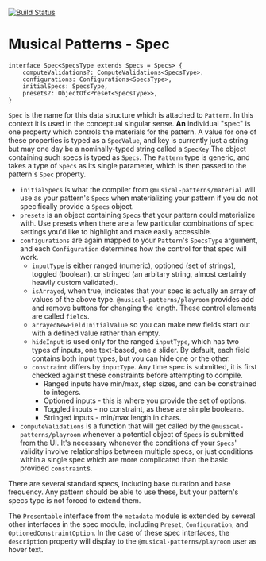 [![Build Status](https://travis-ci.com/MusicalPatterns/spec.svg?branch=master)](https://travis-ci.com/MusicalPatterns/spec)

# Musical Patterns - Spec

```
interface Spec<SpecsType extends Specs = Specs> {
    computeValidations?: ComputeValidations<SpecsType>,
    configurations: Configurations<SpecsType>,
    initialSpecs: SpecsType,
    presets?: ObjectOf<Preset<SpecsType>>,
}
```

`Spec` is the name for this data structure which is attached to `Pattern`. In this context it is used in the conceptual singular sense.
<b>An</b> individual "spec" is one property which controls the materials for the pattern. 
A value for one of these properties is typed as a `SpecValue`, and key is currently just a string but may one day be a nominally-typed string called a `SpecKey`
The object containing such specs is typed as `Specs`.
The `Pattern` type is generic, and takes a type of `Specs` as its single parameter, which is then passed to the pattern's `Spec` property.

- `initialSpecs` is what the compiler from `@musical-patterns/material` will use as your pattern's `Specs` when materializing your pattern if you do not specifically provide a `Specs` object.
- `presets` is an object containing `Specs` that your pattern could materialize with. Use presets when there are a few particular combinations of spec settings you'd like to highlight and make easily accessible.
- `configurations` are again mapped to your `Pattern`'s `SpecsType` argument, and each `Configuration` determines how the control for that spec will work.
	- `inputType` is either ranged (numeric), optioned (set of strings), toggled (boolean), or stringed (an arbitary string, almost certainly heavily custom validated).
	- `isArrayed`, when true, indicates that your spec is actually an array of values of the above type. `@musical-patterns/playroom` provides add and remove buttons for changing the length. These control elements are called `field`s.
	- `arrayedNewFieldInitialValue` so you can make new fields start out with a defined value rather than empty.
	- `hideInput` is used only for the ranged `inputType`, which has two types of inputs, one text-based, one a slider. By default, each field contains both input types, but you can hide one or the other.
	- `constraint` differs by `inputType`. Any time spec is submitted, it is first checked against these constraints before attempting to compile.
		- Ranged inputs have min/max, step sizes, and can be constrained to integers.
		- Optioned inputs - this is where you provide the set of options.
		- Toggled inputs - no constraint, as these are simple booleans.
		- Stringed inputs - min/max length in chars.
- `computeValidations` is a function that will get called by the `@musical-patterns/playroom` whenever a potential object of `Specs` is submitted from the UI. It's necessary whenever the conditions of your `Specs`' validity involve relationships between multiple specs, or just conditions within a single spec which are more complicated than the basic provided `constraint`s.

There are several standard specs, including base duration and base frequency. 
Any pattern should be able to use these, but your pattern's specs type is not forced to extend them.

The `Presentable` interface from the `metadata` module is extended by several other interfaces in the spec module, including `Preset`, `Configuration`, and `OptionedConstraintOption`.
In the case of these spec interfaces, the `description` property will display to the `@musical-patterns/playroom` user as hover text.
